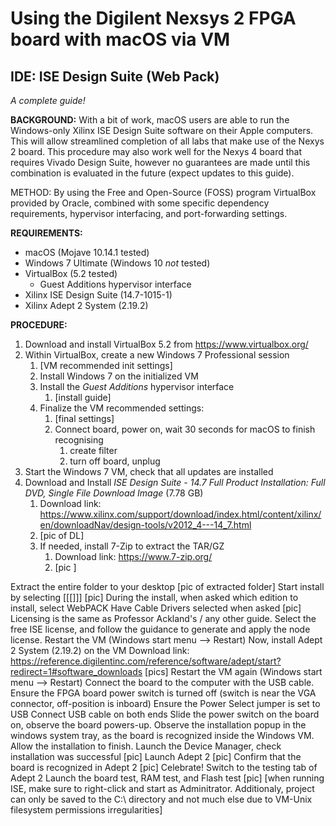 # Using the Digilent Nexsys 2 FPGA board with macOS via VM
## IDE: ISE Design Suite (Web Pack)

*A complete guide!*

**BACKGROUND:**  With a bit of work, macOS users are able to run the Windows-only Xilinx ISE Design Suite software on their Apple computers. This will allow streamlined completion of all labs that make use of the Nexys 2 board. This procedure may also work well for the Nexys 4 board that requires Vivado Design Suite, however no guarantees are made until this combination is evaluated in the future (expect updates to this guide).

METHOD: By using the Free and Open-Source (FOSS) program VirtualBox provided by Oracle, combined with some specific dependency requirements, hypervisor interfacing, and port-forwarding settings.

**REQUIREMENTS:**
- macOS (Mojave 10.14.1 tested)
- Windows 7 Ultimate (Windows 10 *not* tested)
- VirtualBox (5.2 tested)
  - Guest Additions hypervisor interface
- Xilinx ISE Design Suite (14.7-1015-1)
- Xilinx Adept 2 System (2.19.2)

**PROCEDURE:**
1. Download and install VirtualBox 5.2 from https://www.virtualbox.org/
2. Within VirtualBox, create a new Windows 7 Professional session
    1. [VM recommended init settings]
    2. Install Windows 7 on the initialized VM
    3. Install the *Guest Additions* hypervisor interface
        1. [install guide]
    4. Finalize the VM recommended settings:
        1. [final settings]
        2. Connect board, power on, wait 30 seconds for macOS to finish recognising
            1. create filter
            2. turn off board, unplug
3. Start the Windows 7 VM, check that all updates are installed
4. Download and Install *ISE Design Suite - 14.7  Full Product Installation: Full DVD, Single File Download Image* (7.78 GB)
    1. Download link: https://www.xilinx.com/support/download/index.html/content/xilinx/en/downloadNav/design-tools/v2012_4---14_7.html
    2. [pic of DL]
    3. If needed, install 7-Zip to extract the TAR/GZ
        1. Download link: https://www.7-zip.org/
        2. [pic	]


Extract the entire folder to your desktop
[pic of extracted folder]
Start install by selecting [[[]]]
[pic]
During the install, when asked which edition to install, select WebPACK
Have Cable Drivers selected when asked
[pic]
Licensing is the same as Professor Ackland's / any other guide. Select the free ISE license, and follow the guidance to generate and apply the node license.
Restart the VM (Windows start menu --> Restart)
Now, install Adept 2 System (2.19.2) on the VM
Download link: https://reference.digilentinc.com/reference/software/adept/start?redirect=1#software_downloads
[pics]
Restart the VM again (Windows start menu --> Restart)
Connect the board to the computer with the USB cable.
Ensure the FPGA board power switch is turned off (switch is near the VGA connector, off-position is inboard)
Ensure the Power Select jumper is set to USB
Connect USB cable on both ends
Slide the power switch on the board on, observe the board powers-up.
Observe the installation popup in the windows system tray, as the board is recognized inside the Windows VM. Allow the installation to finish.
Launch the Device Manager, check installation was successful
[pic]
Launch Adept 2
[pic]
Confirm that the board is recognized in Adept 2
[pic]
Celebrate!
Switch to the testing tab of Adept 2
Launch the board test, RAM test, and Flash test
[pic]
[when running ISE, make sure to right-click and start as Adminitrator. Additionaly, project can only be saved to the C:\\ directory and not much else due to VM-Unix filesystem permissions irregularities]
